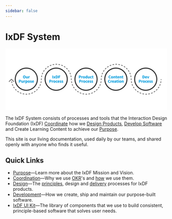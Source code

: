 ```yaml
---
sidebar: false
---
```


# IxDF System

![](./images/hero-all.svg)

The IxDF System consists of processes and tools that the Interaction Design Foundation (IxDF) [Coordinate](/process/ixdf-process.md) how we [Design Products](/product/product-process.md), [Develop Software](/development) and Create Learning Content to achieve our [Purpose](/about/purpose.md).

This site is our living documentation, used daily by our teams, and shared openly with anyone who finds it useful.

## Quick Links

-   [Purpose](about/purpose.md)—Learn more about the IxDF Mission and Vision.
-   [Coordination](process/ixdf-process.md)—Why we use [OKR](/process/about-okrs.md)'s and [how](/process/ixdf-okr-usage.md) we use them.
-   [Design](product/product-process.md)—The [principles](/product/design-principles.md), design and [delivery](/product/delivery-process.md) processes for IxDF products.
-   [Development](development)—How we create, ship and maintain our purpose-built software.
-   [IxDF UI Kit](https://design-system.interaction-design.org/)—The library of components that we use to build consistent, principle-based software that solves user needs.
